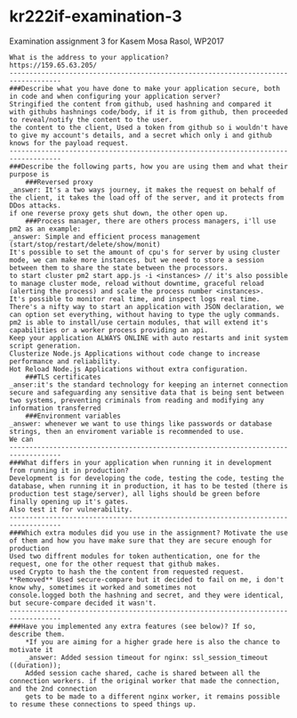 # kr222if-examination-3
Examination assignment 3 for Kasem Mosa Rasol, WP2017

    What is the address to your application?
    https://159.65.63.205/
    -----------------------------------------------------------------------------------
    ###Describe what you have done to make your application secure, both in code and when configuring your application server?
    Stringified the content from github, used hashning and compared it with githubs hashnings code/body, if it is from github, then proceeded to reveal/notify the content to the user.
    the content to the client, Used a token from github so i wouldn't have to give my account's details, and a secret which only i and github knows for the payload request.
    -----------------------------------------------------------------------------------
    ###Describe the following parts, how you are using them and what their purpose is
        ###Reversed proxy
    _answer: It's a two ways journey, it makes the request on behalf of the client, it takes the load off of the server, and it protects from DDos attacks.
    if one reverse proxy gets shut down, the other open up.
        ###Process manager, there are others process managers, i'll use pm2 as an example:
    _answer: Simple and efficient process management (start/stop/restart/delete/show/monit)
    It's possible to set the amount of cpu's for server by using cluster mode, we can make more instances, but we need to store a session between them to share the state between the processors.
    to start cluster pm2 start app.js -i <instances> // it's also possible to manage cluster mode, reload without downtime, graceful reload (alerting the process) and scale the process number <instances>.
    It's possible to monitor real time, and inspect logs real time.
    There's a nifty way to start an application with JSON declaration, we can option set everything, without having to type the ugly commands.
    pm2 is able to install/use certain modules, that will extend it's capabilities or a worker process providing an api.
    Keep your application ALWAYS ONLINE with auto restarts and init system script generation.
    Clusterize Node.js Applications without code change to increase performance and reliability.
    Hot Reload Node.js Applications without extra configuration.
        ###TLS certificates
    _anser:it's the standard technology for keeping an internet connection secure and safeguarding any sensitive data that is being sent between two systems, preventing criminals from reading and modifying any information transferred
        ###Environment variables
    _answer: whenever we want to use things like passwords or database strings, then an enviroment variable is recommended to use.
    We can 
    -----------------------------------------------------------------------------------
    ###What differs in your application when running it in development from running it in production?
    Development is for developing the code, testing the code, testing the database, when running it in production, it has to be tested (there is production test stage/server), all lighs should be green before finally opening up it's gates.
    Also test it for vulnerability.
    -----------------------------------------------------------------------------------
    ###Which extra modules did you use in the assignment? Motivate the use of them and how you have make sure that they are secure enough for production
    Used two diffrent modules for token authentication, one for the request, one for the other request that github makes.
    used Crypto to hash the the content from requested request.
    **Removed** Used secure-compare but it decided to fail on me, i don't know why, sometimes it worked and sometimes not
    console.logged both the hashning and secret, and they were identical, but secure-compare decided it wasn't.
    -----------------------------------------------------------------------------------
    ###Have you implemented any extra features (see below)? If so, describe them.
        *If you are aiming for a higher grade here is also the chance to motivate it
        _answer: Added session timeout for nginx: ssl_session_timeout ((duration));
        Added session cache shared, cache is shared between all the connection workers. if the original worker that made the connection, and the 2nd connection
        gets to be made to a different nginx worker, it remains possible to resume these connections to speed things up.
        
